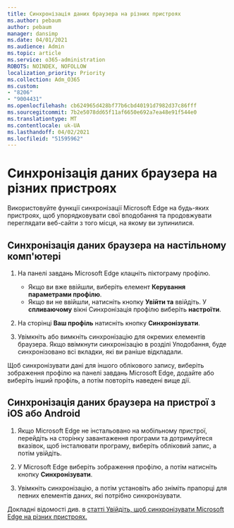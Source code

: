 ```yaml
---
title: Синхронізація даних браузера на різних пристроях
ms.author: pebaum
author: pebaum
manager: dansimp
ms.date: 04/01/2021
ms.audience: Admin
ms.topic: article
ms.service: o365-administration
ROBOTS: NOINDEX, NOFOLLOW
localization_priority: Priority
ms.collection: Adm_O365
ms.custom:
- "8206"
- "9004431"
ms.openlocfilehash: cb624965d428bf77b6cbd40191d7982d37c86fff
ms.sourcegitcommit: 7b2e5078dd65f11af6650e692a7ea48e91f544e0
ms.translationtype: MT
ms.contentlocale: uk-UA
ms.lasthandoff: 04/02/2021
ms.locfileid: "51595962"
---
```

# <a name="sync-your-browsing-data-across-your-devices"></a>Синхронізація даних браузера на різних пристроях

Використовуйте функції синхронізації Microsoft Edge на будь-яких пристроях, щоб упорядковувати свої вподобання та продовжувати переглядати веб-сайти з того місця, на якому ви зупинилися.

## <a name="sync-your-browsing-data-on-a-desktop-computer"></a>Синхронізація даних браузера на настільному комп'ютері

1. На панелі завдань Microsoft Edge клацніть піктограму профілю.
    
    - Якщо ви вже ввійшли, виберіть елемент **Керування параметрами профілю**.
    - Якщо ви не ввійшли, натисніть кнопку **Увійти та** ввійдіть. У **спливаючому** вікні Синхронізація профілю виберіть **настроїти**.

1. На сторінці **Ваш профіль** натисніть кнопку **Синхронізувати**.

1. Увімкніть або вимкніть синхронізацію для окремих елементів браузера. Якщо ввімкнути синхронізацію в розділі Уподобання, буде синхронізовано всі вкладки, які ви раніше відкладали.

Щоб синхронізувати дані для іншого облікового запису, виберіть зображення профілю на панелі завдань Microsoft Edge, додайте або виберіть інший профіль, а потім повторіть наведені вище дії.

## <a name="sync-your-browsing-data-on-your-ios-or-android-device"></a>Синхронізація даних браузера на пристрої з iOS або Android

1. Якщо Microsoft Edge не інстальовано на мобільному пристрої, перейдіть на сторінку завантаження програми та дотримуйтеся вказівок, щоб інсталювати програму, виберіть обліковий запис, а потім увійдіть.

1. У Microsoft Edge виберіть зображення профілю, а потім натисніть кнопку **Синхронізувати**.

1. Увімкніть синхронізацію, а потім установіть або зніміть прапорці для певних елементів даних, які потрібно синхронізувати.

Докладні відомості див. в [статті Увійдіть, щоб синхронізувати Microsoft Edge на різних пристроях.](https://go.microsoft.com/fwlink/?linkid=2145501)
